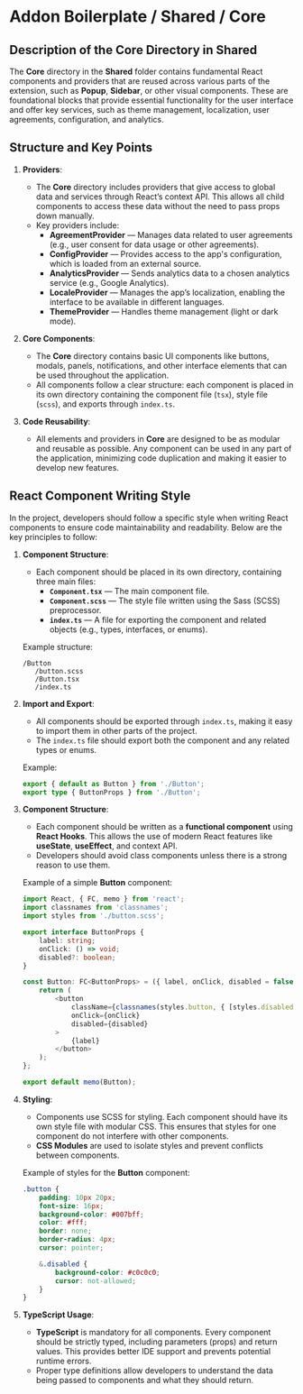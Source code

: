 # Addon Boilerplate / Shared / Core

## Description of the **Core** Directory in **Shared**

The **Core** directory in the **Shared** folder contains fundamental React components and providers that are reused across various parts of the extension, such as **Popup**, **Sidebar**, or other visual components. These are foundational blocks that provide essential functionality for the user interface and offer key services, such as theme management, localization, user agreements, configuration, and analytics.


## Structure and Key Points

1. **Providers**:
    - The **Core** directory includes providers that give access to global data and services through React’s context API. This allows all child components to access these data without the need to pass props down manually.
    - Key providers include:
        - **AgreementProvider** — Manages data related to user agreements (e.g., user consent for data usage or other agreements).
        - **ConfigProvider** — Provides access to the app's configuration, which is loaded from an external source.
        - **AnalyticsProvider** — Sends analytics data to a chosen analytics service (e.g., Google Analytics).
        - **LocaleProvider** — Manages the app’s localization, enabling the interface to be available in different languages.
        - **ThemeProvider** — Handles theme management (light or dark mode).

2. **Core Components**:
    - The **Core** directory contains basic UI components like buttons, modals, panels, notifications, and other interface elements that can be used throughout the application.
    - All components follow a clear structure: each component is placed in its own directory containing the component file (`tsx`), style file (`scss`), and exports through `index.ts`.

3. **Code Reusability**:
    - All elements and providers in **Core** are designed to be as modular and reusable as possible. Any component can be used in any part of the application, minimizing code duplication and making it easier to develop new features.


## React Component Writing Style

In the project, developers should follow a specific style when writing React components to ensure code maintainability and readability. Below are the key principles to follow:

1. **Component Structure**:
    - Each component should be placed in its own directory, containing three main files:
        - **`Component.tsx`** — The main component file.
        - **`Component.scss`** — The style file written using the Sass (SCSS) preprocessor.
        - **`index.ts`** — A file for exporting the component and related objects (e.g., types, interfaces, or enums).

   Example structure:
   ```
   /Button
      /button.scss
      /Button.tsx
      /index.ts
   ```

2. **Import and Export**:
    - All components should be exported through `index.ts`, making it easy to import them in other parts of the project.
    - The `index.ts` file should export both the component and any related types or enums.

   Example:
   ```typescript
   export { default as Button } from './Button';
   export type { ButtonProps } from './Button';
   ```

3. **Component Structure**:
    - Each component should be written as a **functional component** using **React Hooks**. This allows the use of modern React features like **useState**, **useEffect**, and context API.
    - Developers should avoid class components unless there is a strong reason to use them.

   Example of a simple **Button** component:
   ```typescript
   import React, { FC, memo } from 'react';
   import classnames from 'classnames';
   import styles from './button.scss';

   export interface ButtonProps {
       label: string;
       onClick: () => void;
       disabled?: boolean;
   }

   const Button: FC<ButtonProps> = ({ label, onClick, disabled = false }) => {
       return (
           <button
               className={classnames(styles.button, { [styles.disabled]: disabled })}
               onClick={onClick}
               disabled={disabled}
           >
               {label}
           </button>
       );
   };

   export default memo(Button);
   ```

4. **Styling**:
    - Components use SCSS for styling. Each component should have its own style file with modular CSS. This ensures that styles for one component do not interfere with other components.
    - **CSS Modules** are used to isolate styles and prevent conflicts between components.

   Example of styles for the **Button** component:
   ```scss
   .button {
       padding: 10px 20px;
       font-size: 16px;
       background-color: #007bff;
       color: #fff;
       border: none;
       border-radius: 4px;
       cursor: pointer;

       &.disabled {
           background-color: #c0c0c0;
           cursor: not-allowed;
       }
   }
   ```

5. **TypeScript Usage**:
    - **TypeScript** is mandatory for all components. Every component should be strictly typed, including parameters (props) and return values. This provides better IDE support and prevents potential runtime errors.
    - Proper type definitions allow developers to understand the data being passed to components and what they should return.
